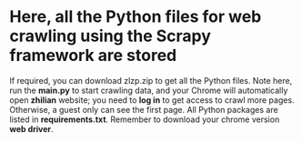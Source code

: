 # Here, all the Python files for web crawling using the Scrapy framework are stored

If required, you can download zlzp.zip to get all the Python files.
Note here, run the **main.py** to start crawling data, and your Chrome will automatically open **zhilian** website; you need to **log in** to get access to crawl more pages. Otherwise, a guest only can see the first page. All Python packages are listed in **requirements.txt**. Remember to download your chrome version **web driver**. 


